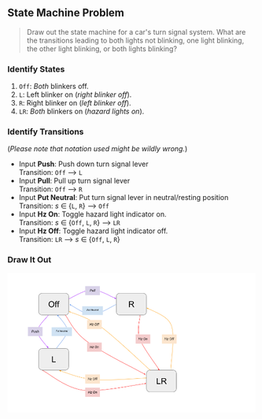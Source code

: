 ## State Machine Problem

> Draw out the state machine for a car's turn signal system. What are the
   transitions leading to both lights not blinking, one light blinking, the
   other light blinking, or both lights blinking?

### Identify States

1. `Off`: *Both* blinkers off.
2. `L`:   Left blinker on (*right blinker off*).
3. `R`:   Right blinker on (*left blinker off*).
4. `LR`:  *Both* blinkers on (*hazard lights on*).

### Identify Transitions

(*Please note that notation used might be wildly wrong.*)

* Input **Push**: Push down turn signal lever<br/>
  Transition: `Off` ⟶ `L`
* Input **Pull**: Pull up turn signal lever<br/>
  Transition: `Off` ⟶ `R`
* Input **Put Neutral**: Put turn signal lever in neutral/resting position</br>
  Transition: *s* ∈ {`L`, `R`} ⟶ `Off`
* Input **Hz On**: Toggle hazard light indicator on.<br/>
  Transition: *s* ∈ {`Off`, `L`, `R`} ⟶ `LR`<br/>
* Input **Hz Off**: Toggle hazard light indicator off.<br/>
  Transition: `LR` ⟶ *s* ∈ {`Off`, `L`, `R`} <br/>

### Draw It Out

![Diagram](State-Machine-Diagram.png)
